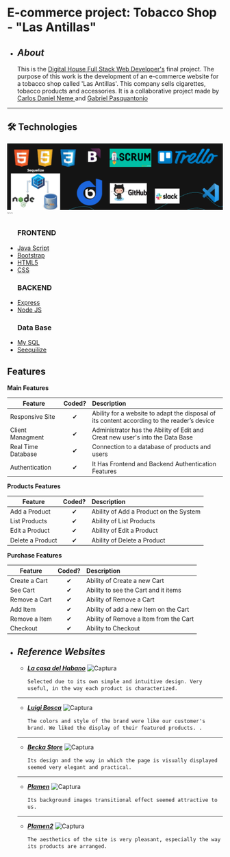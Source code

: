 # E-commerce project: Tobacco Shop - "Las Antillas"
+ ## ___About___

    This is the <a href="https://www.digitalhouse.com/br/curso/desenvolvimento-web-full-stack?gclid=Cj0KCQjwkZiFBhD9ARIsAGxFX8CK3KoZyKCnO3H_8vXK4p6Pcor-hjlhC6hnJmms6LG81hbZ7OfiJi0aApMlEALw_wcB">Digital House  Full Stack Web Developer's</a> final project. The purpose of this work is the development of an e-commerce website for a tobacco shop called 'Las Antillas'. This company sells cigarettes, tobacco products and accessories. It is a collaborative project made by <a href="https://github.com/cneme23">Carlos Daniel Neme </a> and <a href="https://github.com/gabrielpasquantonio">Gabriel Pasquantonio </a>
___


## 🛠️ Technologies 
![Captura](/README/front1.png)
        ```
<ul>
    <h3>FRONTEND</h3>                                                                   
               
  <li><a href="https://www.javascript.com/">Java Script</a></li>           
  <li><a href="https://getbootstrap.com/">Bootstrap</a></li>               
  <li><a href="https://developer.mozilla.org/en/docs/Web/Guide/HTML/HTML5">HTML5</a></li>              
  <li><a href="https://www.w3schools.com/css/">CSS</a></li>             
    
</ul>
<ul>
    <h3>BACKEND</h3>
  <li><a href="http://expressjs.com/">Express</a></li>
  <li><a href="https://nodejs.org/en/m/">Node JS</a></li>    
</ul>
<ul>
    <h3>Data Base</h3>
  <li><a href="https://www.mysql.com/">My SQL</a></li>
  <li><a href="https://sequelize.org/">Seequilize</a></li>    
</ul>

## Features

<b>Main Features</b>

| Feature  |  Coded?       | Description  |
|----------|:-------------:|:-------------|
| Responsive Site | &#10004; | Ability for a website to adapt the disposal of its content according to the reader’s device |
| Client Managment | &#10004; | Administrator has the Ability of Edit and Creat new user's into the Data Base  |
| Real Time Database | &#10004; | Connection to a database of products and users |
| Authentication  | &#10004; | It Has Frontend and Backend Authentication Features |
<b>Products Features</b>

| Feature  |  Coded?       | Description  |
|----------|:-------------:|:-------------|
| Add a Product | &#10004; | Ability of Add a Product on the System |
| List Products | &#10004; | Ability of List Products |
| Edit a Product | &#10004; | Ability of Edit a Product |
| Delete a Product | &#10004; | Ability of Delete a Product |


<b>Purchase Features</b>

| Feature  |  Coded?       | Description  |
|----------|:-------------:|:-------------|
| Create a Cart | &#10004; | Ability of Create a new Cart |
| See Cart | &#10004; | Ability to see the Cart and it items |
| Remove a Cart | &#10004; | Ability of Remove a Cart |
| Add Item | &#10004; | Ability of add a new Item on the Cart |
| Remove a Item | &#10004; | Ability of Remove a Item from the Cart |
| Checkout | &#10004; | Ability to Checkout |
















+ ## ___Reference Websites___
    - [___La casa del Habano___](http://lacasadelhabano.com.ar/)
        ![Captura](/README/foto1.png)
        ```
        Selected due to its own simple and intuitive design. Very useful, in the way each product is characterized.
    ___

    - [___Luigi Bosca___](https://shop.luigibosca.com/?ref=tiendanube.com)
        ![Captura](/README/foto2.png)
        ```
        The colors and style of the brand were like our customer's brand. We liked the display of their featured products. .
    ___  

    - [___Becka Store___](https://becka-store-demo.myshopify.com/#header-topbar)
        ![Captura](/README/foto3.jpg)
        ```
        Its design and the way in which the page is visually displayed seemed very elegant and practical.
    ___

    - [___Plamen___](https://plamen.qodeinteractive.com/wide-home/)
        ![Captura](/README/foto4.png)
        ```
        Its background images transitional effect seemed attractive to us.
    ___

    - [___Plamen2___](https://plamen.qodeinteractive.com/four-columns/)
        ![Captura](/README/foto5.png)
        ```
        The aesthetics of the site is very pleasant, especially the way its products are arranged.  





